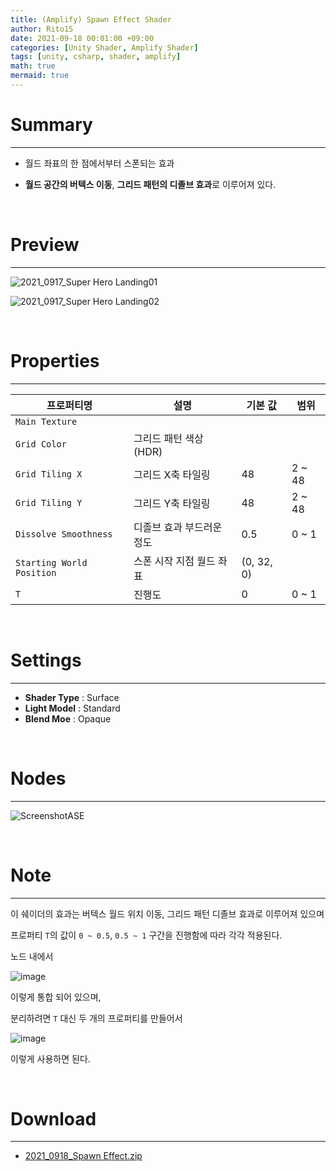 ```yaml
---
title: (Amplify) Spawn Effect Shader
author: Rito15
date: 2021-09-18 00:01:00 +09:00
categories: [Unity Shader, Amplify Shader]
tags: [unity, csharp, shader, amplify]
math: true
mermaid: true
---
```


# Summary
---

- 월드 좌표의 한 점에서부터 스폰되는 효과

- **월드 공간의 버텍스 이동**, **그리드 패턴의 디졸브 효과**로 이루어져 있다.

<br>



# Preview
---

![2021_0917_Super Hero Landing01](https://user-images.githubusercontent.com/42164422/133798521-26de57b7-afa5-404a-9146-4cd8f37b4052.gif)

![2021_0917_Super Hero Landing02](https://user-images.githubusercontent.com/42164422/133798529-480db209-7b2a-4aed-b529-b4583d72327b.gif)

<br>



# Properties
---

<!--  ===================== 마테리얼 프로퍼티 목록 스샷 or 프로퍼티들 설명 =============  -->

|**프로퍼티명**|**설명**|**기본 값**|**범위**|
|---|---|---|---|
|`Main Texture`| | | |
|`Grid Color`|그리드 패턴 색상(HDR)| | |
|`Grid Tiling X`|그리드 X축 타일링|48|2 ~ 48|
|`Grid Tiling Y`|그리드 Y축 타일링|48|2 ~ 48|
|`Dissolve Smoothness`|디졸브 효과 부드러운 정도|0.5|0 ~ 1|
|`Starting World Position`|스폰 시작 지점 월드 좌표|(0, 32, 0)| |
|`T`|진행도|0|0 ~ 1|


<br>



# Settings
---

- **Shader Type** : Surface
- **Light Model** : Standard
- **Blend Moe** : Opaque

<br>



# Nodes
---
<!--  ============================== 전체 노드 스크린샷 ==============================  -->

![ScreenshotASE](https://user-images.githubusercontent.com/42164422/133798146-41438870-3fd8-4ef0-a5b1-852392937f19.png)

<br>


# Note
---

이 쉐이더의 효과는 버텍스 월드 위치 이동, 그리드 패턴 디졸브 효과로 이루어져 있으며

프로퍼티 `T`의 값이 `0 ~ 0.5`, `0.5 ~ 1` 구간을 진행함에 따라 각각 적용된다.

노드 내에서

![image](https://user-images.githubusercontent.com/42164422/133799448-fc80aa91-0223-45c5-82bb-2027a28b3e56.png)

이렇게 통합 되어 있으며,

분리하려면 `T` 대신 두 개의 프로퍼티를 만들어서

![image](https://user-images.githubusercontent.com/42164422/133799882-846bbd81-de80-4d30-bc5c-a4414de32053.png)

이렇게 사용하면 된다.

<br>

# Download
---

- [2021_0918_Spawn Effect.zip](https://github.com/rito15/Images/files/7186524/2021_0918_Spawn.Effect.zip)

<br>




